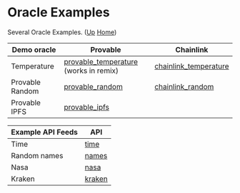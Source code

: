 # Oracle Examples

Several Oracle Examples. ([Up](..) [Home](..\..))

| Demo oracle       | Provable                                | Chainlink
| ---------         | -----                                   | ------
| Temperature       | [provable_temperature] (works in remix) | [chainlink_temperature]
| Provable Random   | [provable_random]                       | [chainlink_random]
| Provable IPFS     | [provable_ipfs]


[provable_temperature]: https://github.com/web3examples/ethereum/tree/master/oracle_examples/provable_temperature.sol
[provable_random]:      https://github.com/web3examples/ethereum/tree/master/oracle_examples/provable_random.sol
[provable_ipfs]:        https://github.com/web3examples/ethereum/tree/master/oracle_examples/ipfs


[chainlink_temperature]: https://github.com/web3examples/ethereum/tree/master/oracle_examples/chainlink_temperature.sol
[chainlink_random]:      https://github.com/web3examples/ethereum/tree/master/oracle_examples/chainlink_random.sol




| Example API Feeds     | API
| -----------------     | ---
| Time                  | [time]
| Random names          | [names]
| Nasa                  | [nasa]
| Kraken                | [kraken]

[time]:     http://worldtimeapi.org/api/timezone/Europe/Amsterdam
[names]:    https://uinames.com/api/?amount=1
[nasa]:     https://api.nasa.gov/planetary/apod?api_key=DEMO_KEY
[kraken]:   https://api.kraken.com/0/public/Ticker?pair=ETHUSD
 